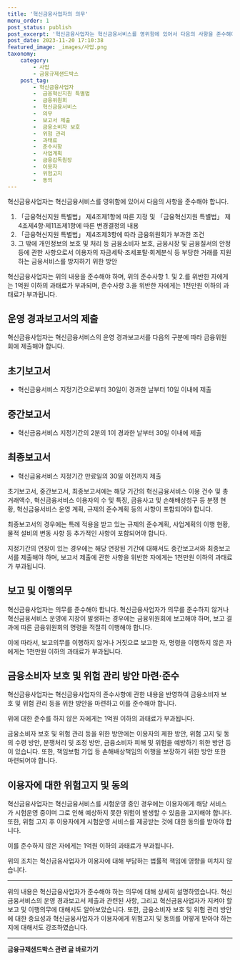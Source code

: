 ```yaml
---
title: '혁신금융사업자의 의무'
menu_order: 1
post_status: publish
post_excerpt: '혁신금융사업자는 혁신금융서비스를 영위함에 있어서 다음의 사항을 준수해야 합니다.'
post_date: 2023-11-20 17:10:38
featured_image: _images/사업.png
taxonomy:
    category:
        - 사업
        - 금융규제샌드박스
    post_tag:
        - 혁신금융사업자
        -  금융혁신지원 특별법
        -  금융위원회
        -  혁신금융서비스
        -  의무
        -  보고서 제출
        -  금융소비자 보호
        -  위험 관리
        -  과태료
        -  준수사항
        -  사업계획
        -  금융감독원장
        -  이용자
        -  위험고지
        -  동의
---
```



혁신금융사업자는 혁신금융서비스를 영위함에 있어서 다음의 사항을 준수해야 합니다.

1. 「금융혁신지원 특별법」 제4조제1항에 따른 지정 및 「금융혁신지원 특별법」 제4조제4항·제11조제1항에 따른 변경결정의 내용
2. 「금융혁신지원 특별법」 제4조제3항에 따라 금융위원회가 부과한 조건
3. 그 밖에 개인정보의 보호 및 처리 등 금융소비자 보호, 금융시장 및 금융질서의 안정 등에 관한 사항으로서 이용자의 자금세탁·조세포탈·회계분식 등 부당한 거래를 지원하는 금융서비스를 방지하기 위한 방안

혁신금융사업자는 위의 내용을 준수해야 하며, 위의 준수사항 1. 및 2.를 위반한 자에게는 1억원 이하의 과태료가 부과되며, 준수사항 3.을 위반한 자에게는 1천만원 이하의 과태료가 부과됩니다.

## 운영 경과보고서의 제출

혁신금융사업자는 혁신금융서비스의 운영 경과보고서를 다음의 구분에 따라 금융위원회에 제출해야 합니다.

## 초기보고서
- 혁신금융서비스 지정기간으로부터 30일이 경과한 날부터 10일 이내에 제출

## 중간보고서
- 혁신금융서비스 지정기간의 2분의 1이 경과한 날부터 30일 이내에 제출

## 최종보고서
- 혁신금융서비스 지정기간 만료일의 30일 이전까지 제출

초기보고서, 중간보고서, 최종보고서에는 해당 기간의 혁신금융서비스 이용 건수 및 총 거래액수, 혁신금융서비스 이용자의 수 및 특징, 금융사고 및 손해배상청구 등 분쟁 현황, 혁신금융서비스 운영 계획, 규제의 준수계획 등의 사항이 포함되어야 합니다. 

최종보고서의 경우에는 특례 적용을 받고 있는 규제의 준수계획, 사업계획의 이행 현황, 물적 설비의 변동 사항 등 추가적인 사항이 포함되어야 합니다.

지정기간의 연장이 있는 경우에는 해당 연장된 기간에 대해서도 중간보고서와 최종보고서를 제출해야 하며, 보고서 제출에 관한 사항을 위반한 자에게는 1천만원 이하의 과태료가 부과됩니다.

## 보고 및 이행의무

혁신금융사업자는 의무를 준수해야 합니다. 혁신금융사업자가 의무를 준수하지 않거나 혁신금융서비스 운영에 지장이 발생하는 경우에는 금융위원회에 보고해야 하며, 보고 결과에 따른 금융위원회의 명령을 적절히 이행해야 합니다. 

이에 따라서, 보고의무를 이행하지 않거나 거짓으로 보고한 자, 명령을 이행하지 않은 자에게는 1천만원 이하의 과태료가 부과됩니다.

## 금융소비자 보호 및 위험 관리 방안 마련·준수

혁신금융사업자는 혁신금융사업자의 준수사항에 관한 내용을 반영하여 금융소비자 보호 및 위험 관리 등을 위한 방안을 마련하고 이를 준수해야 합니다.

위에 대한 준수를 하지 않은 자에게는 1억원 이하의 과태료가 부과됩니다.

금융소비자 보호 및 위험 관리 등을 위한 방안에는 이용자의 제한 방안, 위험 고지 및 동의 수령 방안, 분쟁처리 및 조정 방안, 금융소비자 피해 및 위험을 예방하기 위한 방안 등이 있습니다. 또한, 책임보험 가입 등 손해배상책임의 이행을 보장하기 위한 방안 또한 마련되어야 합니다.

## 이용자에 대한 위험고지 및 동의

혁신금융사업자는 혁신금융서비스를 시험운영 중인 경우에는 이용자에게 해당 서비스가 시험운영 중이며 그로 인해 예상하지 못한 위험이 발생할 수 있음을 고지해야 합니다. 또한, 위험 고지 후 이용자에게 시험운영 서비스를 제공받는 것에 대한 동의를 받아야 합니다.

이를 준수하지 않은 자에게는 1억원 이하의 과태료가 부과됩니다.

위의 조치는 혁신금융사업자가 이용자에 대해 부담하는 법률적 책임에 영향을 미치지 않습니다.

---

위의 내용은 혁신금융사업자가 준수해야 하는 의무에 대해 상세히 설명하였습니다. 혁신금융서비스의 운영 경과보고서 제출과 관련된 사항, 그리고 혁신금융사업자가 지켜야 할 보고 및 이행의무에 대해서도 알아보았습니다. 또한, 금융소비자 보호 및 위험 관리 방안에 대한 중요성과 혁신금융사업자가 이용자에게 위험고지 및 동의를 어떻게 받아야 하는지에 대해서도 강조하였습니다.


<!-- wp:separator -->
<hr class="wp-block-separator has-alpha-channel-opacity"/>
<!-- /wp:separator -->

<!-- wp:group {"backgroundColor":"base","layout":{"type":"constrained"}} -->
<div class="wp-block-group has-base-background-color has-background"><!-- wp:paragraph {"align":"center","fontSize":"medium"} -->
<p class="has-text-align-center has-large-font-size"><strong>금융규제샌드박스 관련 글 바로가기</strong></p>
<!-- /wp:paragraph -->


<!-- wp:latest-posts
{"categories":[{"id":27797,"count":19,"description":"","link":"https://uknowlaw.com/category/%ea%b8%88%ec%9c%b5%ea%b7%9c%ec%a0%9c%ec%83%8c%eb%93%9c%eb%b0%95%ec%8a%a4/","name":"금융규제샌드박스","slug":"금융규제샌드박스","taxonomy":"category","parent":0,"meta":[],"_links":{"self":[{"href":"https://uknowlaw.com/wp-json/wp/v2/categories/27797"}],"collection":[{"href":"https://uknowlaw.com/wp-json/wp/v2/categories"}],"about":[{"href":"https://uknowlaw.com/wp-json/wp/v2/taxonomies/category"}],"wp:post_type":[{"href":"https://uknowlaw.com/wp-json/wp/v2/posts?categories=27797"}],"curies":[{"name":"wp","href":"https://api.w.org/{rel}","templated":true}]}}],"postsToShow":100,"excerptLength":28,"postLayout":"grid","columns":2,"featuredImageAlign":"left","featuredImageSizeSlug":"large","fontSize":"small"} /--></div>
<!-- /wp:group -->